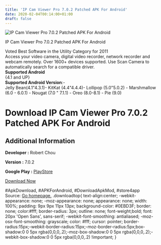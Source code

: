 ```yaml
---
title: 'IP Cam Viewer Pro 7.0.2 Patched APK For Android'
date: 2020-02-04T00:14:00+01:00
draft: false
---
```


![IP Cam Viewer Pro 7.0.2 Patched APK For Android](https://i1.wp.com/apkhome.net/wp-content/uploads/2020/02/IP-Cam-Viewer-Pro-7.0.2-Patched.png "IP Cam Viewer Pro 7.0.2 Patched APK For Android")

  

IP Cam Viewer Pro 7.0.2 Patched APK For Android

Voted Best Software in the Utility Category for 2011  
Access your video camera, digital video recorder, network recorder and webcam remotely. Over 1600+ devices supported. Use Scan Camera to automatically search for a compatible driver.  
**Supported Android**  
{4.1 and UP}  
**Supported Android Version**:-  
Jelly Bean(4.1"4.3.1)- KitKat (4.4"4.4.4)- Lollipop (5.0"5.0.2) - Marshmallow (6.0 - 6.0.1) - Nougat (7.0 " 7.1.1) - Oreo (8.0-8.1) - Pie (9.0)

Download IP Cam Viewer Pro 7.0.2 Patched APK For Android
========================================================

Additional Information
----------------------

**Developer :** Robert Chou

**Version :** 7.0.2

**Google Play :** [PlayStore](https://play.google.com/store/apps/details?id=com.rcreations.WebCamViewerPaid)

  

[Download Now](https://store4app.co/post/ip-cam-viewer-pro-7-0-2-patched-apk-for-android_1580757961)

  
#ApkDownload, #APKForAndroid, #DownloadApkMod, #store4app  
Source: [Go homepage.](https://store4app.co/post/ip-cam-viewer-pro-7-0-2-patched-apk-for-android_1580757961) .downloadtop{ text-align:center; -webkit-appearance: none; -moz-appearance: none; appearance: none; width: 100%; padding: 9px 9px 11px 13px; background-color: #0EBD3F; border: none; color:#fff; border-radius: 3px; outline: none; font-weight;bold; font: 20px 'Open Sans', sans-serif; -webkit-font-smoothing: antialiased; -moz-osx-font-smoothing: grayscale; color: #fff; cursor: pointer; border-radius:15px;-webkit-border-radius:15px;-moz-border-radius:5px;box-shadow:0 0 5px rgba(0,0,0,.2);-moz-box-shadow:0 0 5px rgba(0,0,0,.2);-webkit-box-shadow:0 0 5px rgba(0,0,0,.2) !important; }